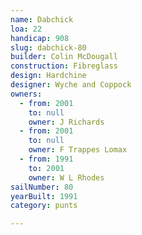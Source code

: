 ```yaml
---
name: Dabchick
loa: 22
handicap: 908
slug: dabchick-80
builder: Colin McDougall
construction: Fibreglass
design: Hardchine
designer: Wyche and Coppock
owners:
  - from: 2001
    to: null
    owner: J Richards
  - from: 2001
    to: null
    owner: F Trappes Lomax
  - from: 1991
    to: 2001
    owner: W L Rhodes
sailNumber: 80
yearBuilt: 1991
category: punts

---
```

